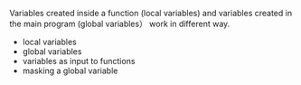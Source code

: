 Variables created inside a function (local variables) and variables created in the main program (global variables） work in different way.

- local variables
- global variables
- variables as input to functions
- masking a global variable
